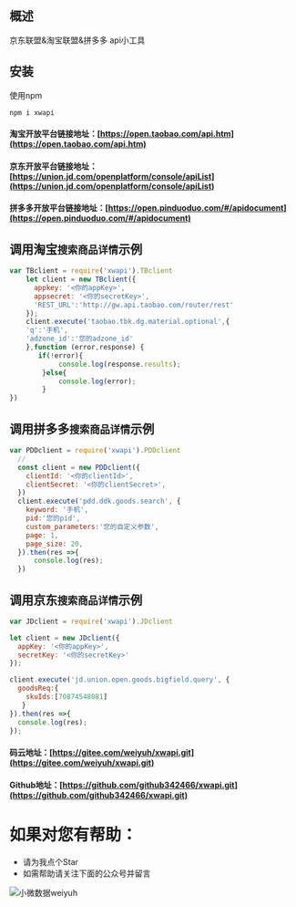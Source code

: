 ## 概述
 京东联盟&淘宝联盟&拼多多 api小工具

## 安装
使用npm
```shell
npm i xwapi
```

#### 淘宝开放平台链接地址：[https://open.taobao.com/api.htm](https://open.taobao.com/api.htm)

#### 京东开放平台链接地址：[https://union.jd.com/openplatform/console/apiList](https://union.jd.com/openplatform/console/apiList)

#### 拼多多开放平台链接地址：[https://open.pinduoduo.com/#/apidocument](https://open.pinduoduo.com/#/apidocument)

## 调用淘宝`搜索商品详情`示例
```javascript
var TBclient = require('xwapi').TBclient
	let client = new TBclient({
	  appkey: '<你的appKey>',
	  appsecret: '<你的secretKey>',
	  'REST_URL':'http://gw.api.taobao.com/router/rest'
	});
	client.execute('taobao.tbk.dg.material.optional',{
	'q':'手机',
	'adzone_id':'您的adzone_id'
	},function (error,response) {
	   if(!error){
		    console.log(response.results);
		}else{
			console.log(error);
		}
})
```

## 调用拼多多`搜索商品详情`示例

```javascript
var PDDclient = require('xwapi').PDDclient
  //
  const client = new PDDclient({
    clientId: '<你的clientId>',
    clientSecret: '<你的clientSecret>',
  })
  client.execute('pdd.ddk.goods.search', {
    keyword: '手机',
    pid:'您的pid',
    custom_parameters:'您的自定义参数',
    page: 1,
    page_size: 20,
  }).then(res =>{
      console.log(res);
  })
```

## 调用京东`搜索商品详情`示例
```javascript
var JDclient = require('xwapi').JDclient

let client = new JDclient({
  appKey: '<你的appKey>',
  secretKey: '<你的secretKey>'
});

client.execute('jd.union.open.goods.bigfield.query', {
  goodsReq:{
    skuIds:[70874548081]
   }
}).then(res =>{
  console.log(res);
});
```

#### 码云地址：[https://gitee.com/weiyuh/xwapi.git](https://gitee.com/weiyuh/xwapi.git)
#### Github地址：[https://github.com/github342466/xwapi.git](https://github.com/github342466/xwapi.git) 

# 如果对您有帮助：

- 请为我点个Star
- 如需帮助请关注下面的公众号并留言

![小微数据weiyuh](http://www.weiyuh.cn/weiyuh/gzh.jpg)
